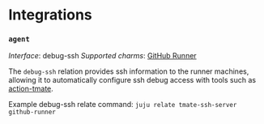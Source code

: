 # Integrations

### `agent`

_Interface_: debug-ssh
_Supported charms_: [GitHub Runner](https://charmhub.io/github-runner)

The `debug-ssh` relation provides ssh information to the runner machines, allowing it to
automatically configure ssh debug access with tools such as
[action-tmate](https://github.com/canonical/action-tmate).

Example debug-ssh relate command: `juju relate tmate-ssh-server github-runner`